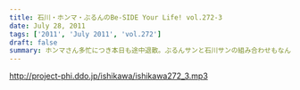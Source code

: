 ```yaml
---
title: 石川・ホンマ・ぶるんのBe-SIDE Your Life! vol.272-3
date: July 28, 2011
tags: ['2011', 'July 2011', 'vol.272']
draft: false
summary: ホンマさん多忙につき本日も途中退散。ぶるんサンと石川サンの組み合わせもなんだか板についてきてしまっているのか！？！？NAMAE
---
```


http://project-phi.ddo.jp/ishikawa/ishikawa272_3.mp3